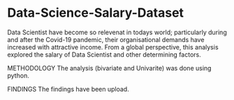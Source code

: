 # Data-Science-Salary-Dataset

Data Scientist have become so relevenat in todays world; particularly during and after the Covid-19 pandemic, their organisational demands have increased with attractive income. From a global perspective, this analysis explored the salary of Data Scientist and other determining factors.

METHODOLOGY
The analysis (bivariate and Univarite) was done using python.

FINDINGS
The findings have been upload. 
